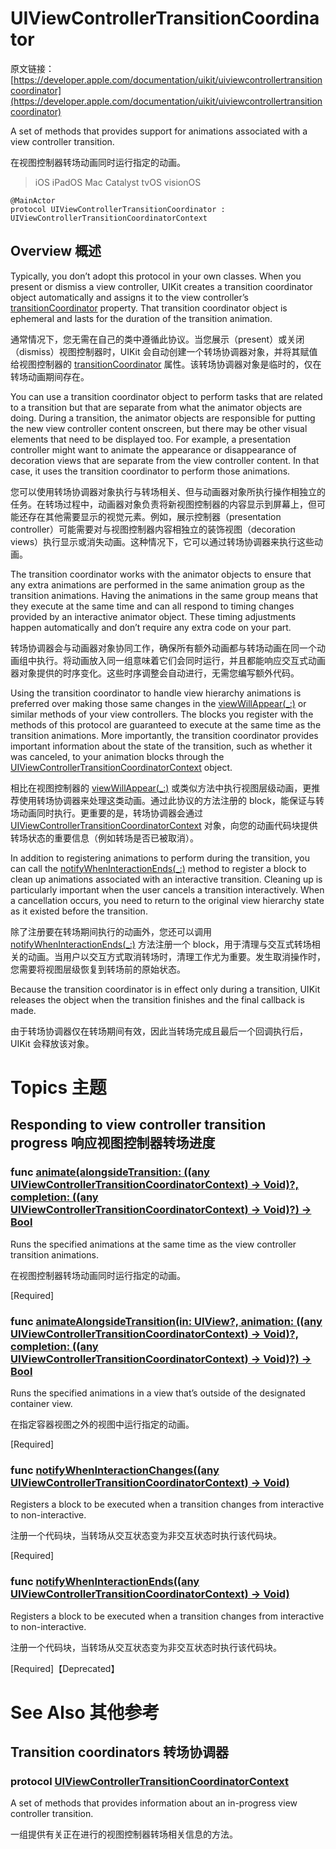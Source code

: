 # UIViewControllerTransitionCoordinator

原文链接：[https://developer.apple.com/documentation/uikit/uiviewcontrollertransitioncoordinator](https://developer.apple.com/documentation/uikit/uiviewcontrollertransitioncoordinator)

A set of methods that provides support for animations associated with a view controller transition.

在视图控制器转场动画同时运行指定的动画。

> iOS
iPadOS
Mac Catalyst
tvOS
visionOS

```
@MainActor
protocol UIViewControllerTransitionCoordinator : UIViewControllerTransitionCoordinatorContext
```


## Overview 概述

Typically, you don’t adopt this protocol in your own classes. When you present or dismiss a view controller, UIKit creates a transition coordinator object automatically and assigns it to the view controller’s [transitionCoordinator](https://developer.apple.com/documentation/uikit/uiviewcontroller/transitioncoordinator) property. That transition coordinator object is ephemeral and lasts for the duration of the transition animation.

通常情况下，您无需在自己的类中遵循此协议。当您展示（present）或关闭（dismiss）视图控制器时，UIKit 会自动创建一个转场协调器对象，并将其赋值给视图控制器的 [transitionCoordinator](https://developer.apple.com/documentation/uikit/uiviewcontroller/transitioncoordinator) 属性。该转场协调器对象是临时的，仅在转场动画期间存在。

You can use a transition coordinator object to perform tasks that are related to a transition but that are separate from what the animator objects are doing. During a transition, the animator objects are responsible for putting the new view controller content onscreen, but there may be other visual elements that need to be displayed too. For example, a presentation controller might want to animate the appearance or disappearance of decoration views that are separate from the view controller content. In that case, it uses the transition coordinator to perform those animations.

您可以使用转场协调器对象执行与转场相关、但与动画器对象所执行操作相独立的任务。在转场过程中，动画器对象负责将新视图控制器的内容显示到屏幕上，但可能还存在其他需要显示的视觉元素。例如，展示控制器（presentation controller）可能需要对与视图控制器内容相独立的装饰视图（decoration views）执行显示或消失动画。这种情况下，它可以通过转场协调器来执行这些动画。

The transition coordinator works with the animator objects to ensure that any extra animations are performed in the same animation group as the transition animations. Having the animations in the same group means that they execute at the same time and can all respond to timing changes provided by an interactive animator object. These timing adjustments happen automatically and don’t require any extra code on your part.

转场协调器会与动画器对象协同工作，确保所有额外动画都与转场动画在同一个动画组中执行。将动画放入同一组意味着它们会同时运行，并且都能响应交互式动画器对象提供的时序变化。这些时序调整会自动进行，无需您编写额外代码。

Using the transition coordinator to handle view hierarchy animations is preferred over making those same changes in the [viewWillAppear(_:)](https://developer.apple.com/documentation/uikit/uiviewcontroller/viewwillappear(_:)) or similar methods of your view controllers. The blocks you register with the methods of this protocol are guaranteed to execute at the same time as the transition animations. More importantly, the transition coordinator provides important information about the state of the transition, such as whether it was canceled, to your animation blocks through the [UIViewControllerTransitionCoordinatorContext](https://developer.apple.com/documentation/uikit/uiviewcontrollertransitioncoordinatorcontext) object.

相比在视图控制器的 [viewWillAppear(_:)](https://developer.apple.com/documentation/uikit/uiviewcontroller/viewwillappear(_:)) 或类似方法中执行视图层级动画，更推荐使用转场协调器来处理这类动画。通过此协议的方法注册的 block，能保证与转场动画同时执行。更重要的是，转场协调器会通过 [UIViewControllerTransitionCoordinatorContext](https://developer.apple.com/documentation/uikit/uiviewcontrollertransitioncoordinatorcontext) 对象，向您的动画代码块提供转场状态的重要信息（例如转场是否已被取消）。

In addition to registering animations to perform during the transition, you can call the [notifyWhenInteractionEnds(_:)](https://developer.apple.com/documentation/uikit/uiviewcontrollertransitioncoordinator/notifywheninteractionends(_:)) method to register a block to clean up animations associated with an interactive transition. Cleaning up is particularly important when the user cancels a transition interactively. When a cancellation occurs, you need to return to the original view hierarchy state as it existed before the transition.

除了注册要在转场期间执行的动画外，您还可以调用 [notifyWhenInteractionEnds(_:)](https://developer.apple.com/documentation/uikit/uiviewcontrollertransitioncoordinator/notifywheninteractionends(_:)) 方法注册一个 block，用于清理与交互式转场相关的动画。当用户以交互方式取消转场时，清理工作尤为重要。发生取消操作时，您需要将视图层级恢复到转场前的原始状态。

Because the transition coordinator is in effect only during a transition, UIKit releases the object when the transition finishes and the final callback is made.

由于转场协调器仅在转场期间有效，因此当转场完成且最后一个回调执行后，UIKit 会释放该对象。

# Topics 主题

## Responding to view controller transition progress 响应视图控制器转场进度

### func [animate(alongsideTransition: ((any UIViewControllerTransitionCoordinatorContext) -> Void)?, completion: ((any UIViewControllerTransitionCoordinatorContext) -> Void)?) -> Bool](https://developer.apple.com/documentation/uikit/uiviewcontrollertransitioncoordinator/animate(alongsidetransition:completion:))
Runs the specified animations at the same time as the view controller transition animations.

在视图控制器转场动画同时运行指定的动画。

[Required]

### func [animateAlongsideTransition(in: UIView?, animation: ((any UIViewControllerTransitionCoordinatorContext) -> Void)?, completion: ((any UIViewControllerTransitionCoordinatorContext) -> Void)?) -> Bool](https://developer.apple.com/documentation/uikit/uiviewcontrollertransitioncoordinator/animatealongsidetransition(in:animation:completion:))

Runs the specified animations in a view that’s outside of the designated container view.

在指定容器视图之外的视图中运行指定的动画。

[Required]

### func [notifyWhenInteractionChanges((any UIViewControllerTransitionCoordinatorContext) -> Void)](https://developer.apple.com/documentation/uikit/uiviewcontrollertransitioncoordinator/notifywheninteractionchanges(_:))

Registers a block to be executed when a transition changes from interactive to non-interactive.

注册一个代码块，当转场从交互状态变为非交互状态时执行该代码块。

[Required]

### func [notifyWhenInteractionEnds((any UIViewControllerTransitionCoordinatorContext) -> Void)](https://developer.apple.com/documentation/uikit/uiviewcontrollertransitioncoordinator/notifywheninteractionends(_:))

Registers a block to be executed when a transition changes from interactive to non-interactive.

注册一个代码块，当转场从交互状态变为非交互状态时执行该代码块。

[Required]【Deprecated】


# See Also 其他参考

## Transition coordinators 转场协调器

### protocol [UIViewControllerTransitionCoordinatorContext](https://developer.apple.com/documentation/uikit/uiviewcontrollertransitioncoordinatorcontext)

A set of methods that provides information about an in-progress view controller transition.

一组提供有关正在进行的视图控制器转场相关信息的方法。
